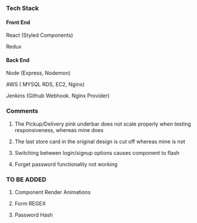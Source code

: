 ### Tech Stack ###


 #### Front End ####
 
 React (Styled Components) 
 
 Redux
 
 #### Back End ####
 
 Node (Express, Nodemon)

 AWS ( MYSQL RDS, EC2, Nginx)
 
 Jenkins (Github Webhook. Nginx Provider)
 
 

### Comments ###

 1. The Pickup/Delivery pink underbar does not scale properly when testing responsiveness, whereas mine does
 
 2. The last store card in the original design is cut off whereas mine is not

 3. Switching between login/signup options causes component to flash
 
 4. Forget password functionality not working


### TO BE ADDED ###

1. Component Render Animations

2. Form REGEX

3. Password Hash
